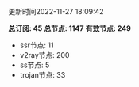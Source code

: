 更新时间2022-11-27 18:09:42

**总订阅: 45**
**总节点: 1147**
**有效节点: 249**
- ssr节点: 11
- v2ray节点: 200
- ss节点: 5
- trojan节点: 33
